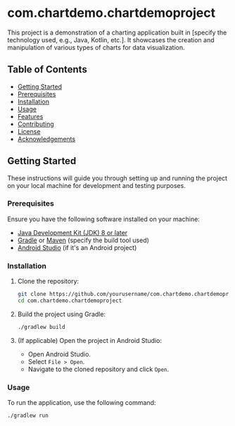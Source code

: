 # com.chartdemo.chartdemoproject

This project is a demonstration of a charting application built in [specify the technology used, e.g., Java, Kotlin, etc.]. It showcases the creation and manipulation of various types of charts for data visualization.

## Table of Contents

- [Getting Started](#getting-started)
- [Prerequisites](#prerequisites)
- [Installation](#installation)
- [Usage](#usage)
- [Features](#features)
- [Contributing](#contributing)
- [License](#license)
- [Acknowledgements](#acknowledgements)

## Getting Started

These instructions will guide you through setting up and running the project on your local machine for development and testing purposes.

### Prerequisites

Ensure you have the following software installed on your machine:

- [Java Development Kit (JDK) 8 or later](https://www.oracle.com/java/technologies/javase-jdk8-downloads.html)
- [Gradle](https://gradle.org/install/) or [Maven](https://maven.apache.org/install.html) (specify the build tool used)
- [Android Studio](https://developer.android.com/studio) (if it's an Android project)

### Installation

1. Clone the repository:

   ```bash
   git clone https://github.com/yourusername/com.chartdemo.chartdemoproject.git
   cd com.chartdemo.chartdemoproject
   ```

2. Build the project using Gradle:

   ```bash
   ./gradlew build
   ```

3. (If applicable) Open the project in Android Studio:
   - Open Android Studio.
   - Select `File > Open`.
   - Navigate to the cloned repository and click `Open`.

### Usage

To run the application, use the following command:

```bash
./gradlew run
```
